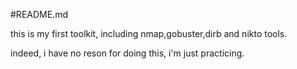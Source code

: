 #README.md

this is my first toolkit, including nmap,gobuster,dirb and nikto tools.

indeed, i have no reson for doing this, i'm just practicing.
